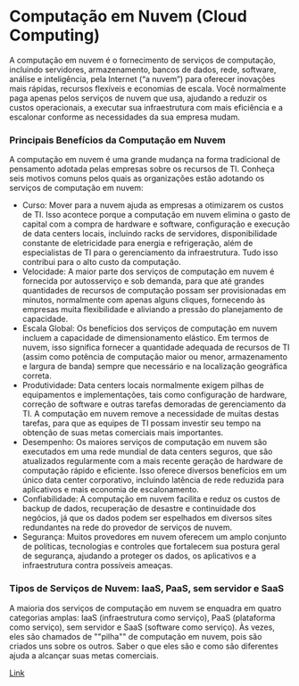 # Computação em Nuvem (Cloud Computing)

A computação em nuvem é o fornecimento de serviços de computação, incluindo servidores, armazenamento, bancos de dados, rede, software, análise e inteligência, pela Internet (“a nuvem”) para oferecer inovações mais rápidas, recursos flexíveis e economias de escala. Você normalmente paga apenas pelos serviços de nuvem que usa, ajudando a reduzir os custos operacionais, a executar sua infraestrutura com mais eficiência e a escalonar conforme as necessidades da sua empresa mudam.

### Principais Benefícios da Computação em Nuvem

A computação em nuvem é uma grande mudança na forma tradicional de pensamento adotada pelas empresas sobre os recursos de TI. Conheça seis motivos comuns pelos quais as organizações estão adotando os serviços de computação em nuvem:

* Curso: Mover para a nuvem ajuda as empresas a otimizarem os custos de TI. Isso acontece porque a computação em nuvem elimina o gasto de capital com a compra de hardware e software, configuração e execução de data centers locais, incluindo racks de servidores, disponibilidade constante de eletricidade para energia e refrigeração, além de especialistas de TI para o gerenciamento da infraestrutura. Tudo isso contribui para o alto custo da computação.
* Velocidade: A maior parte dos serviços de computação em nuvem é fornecida por autosserviço e sob demanda, para que até grandes quantidades de recursos de computação possam ser provisionadas em minutos, normalmente com apenas alguns cliques, fornecendo às empresas muita flexibilidade e aliviando a pressão do planejamento de capacidade.
* Escala Global: Os benefícios dos serviços de computação em nuvem incluem a capacidade de dimensionamento elástico. Em termos de nuvem, isso significa fornecer a quantidade adequada de recursos de TI (assim como potência de computação maior ou menor, armazenamento e largura de banda) sempre que necessário e na localização geográfica correta.
* Produtividade: Data centers locais normalmente exigem pilhas de equipamentos e implementações, tais como configuração de hardware, correção de software e outras tarefas demoradas de gerenciamento da TI. A computação em nuvem remove a necessidade de muitas destas tarefas, para que as equipes de TI possam investir seu tempo na obtenção de suas metas comerciais mais importantes.
* Desempenho: Os maiores serviços de computação em nuvem são executados em uma rede mundial de data centers seguros, que são atualizados regularmente com a mais recente geração de hardware de computação rápido e eficiente. Isso oferece diversos benefícios em um único data center corporativo, incluindo latência de rede reduzida para aplicativos e mais economia de escalonamento.
* Confiabilidade: A computação em nuvem facilita e reduz os custos de backup de dados, recuperação de desastre e continuidade dos negócios, já que os dados podem ser espelhados em diversos sites redundantes na rede do provedor de serviços de nuvem.
* Segurança: Muitos provedores em nuvem oferecem um amplo conjunto de políticas, tecnologias e controles que fortalecem sua postura geral de segurança, ajudando a proteger os dados, os aplicativos e a infraestrutura contra possíveis ameaças.

### Tipos de Serviços de Nuvem: IaaS, PaaS, sem servidor e SaaS

A maioria dos serviços de computação em nuvem se enquadra em quatro categorias amplas: IaaS (infraestrutura como serviço), PaaS (plataforma como serviço), sem servidor e SaaS (software como serviço). Às vezes, eles são chamados de ""pilha"" de computação em nuvem, pois são criados uns sobre os outros. Saber o que eles são e como são diferentes ajuda a alcançar suas metas comerciais.

[Link](https://azure.microsoft.com/pt-br/resources/cloud-computing-dictionary/what-is-cloud-computing)